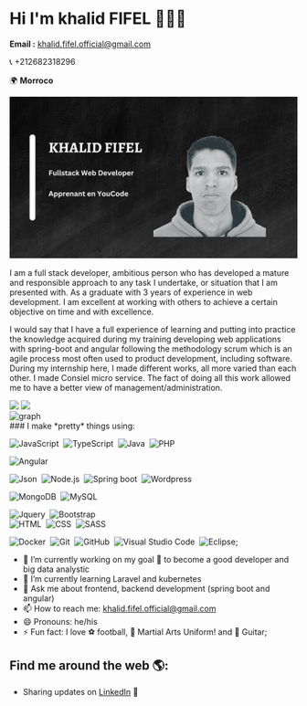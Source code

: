  # Hi I'm khalid FIFEL 👋🏾‍💻

**Email :** khalid.fifel.official@gmail.com 

 :telephone_receiver: +212682318296

 :earth_africa: **Morroco**

<img src="https://github.com/kfifel/kfifel/blob/main/Fullstack%20developer.png" alt="coverture of my demo"/>
<div align="left">
  <p>
  I am a full stack developer, ambitious person who has developed a mature and responsible approach to any task I undertake, or situation that I am presented with. As   a graduate with 3 years of experience in web development. I am excellent at working with others to achieve a certain objective on time and with excellence.
   </p>
  <p>
  I would say that I have a full experience of learning and putting into practice the knowledge acquired during my training developing web applications with spring-boot and angular following the methodology scrum which is an agile process most often used to product development, including software. During my internship here, I made different works, all more varied than each other. I made Consiel micro service.
  The fact of doing all this work allowed me to have a better view of management/administration. 
  </p>
</div>

<div align="left">
<a>
  <img src="https://github-readme-stats.vercel.app/api?username=kfifel&theme=tokyonight&show_icons=true" height=150 />
</a>
<a>
  <img src="https://github-readme-stats.vercel.app/api/top-langs/?username=kfifel&langs_count=5&theme=tokyonight" height=150 />
</a>
<br>
<a>
  <img src="https://activity-graph.herokuapp.com/graph?username=kfifel&theme=rogue" width=50% height=200 alt="graph"/>
</a>
</div>
</div>
### I make *pretty* things using:

![JavaScript](https://img.shields.io/badge/-JavaScript-05122A?style=flat&logo=javascript&logoColor=white)&nbsp;
![TypeScript](https://img.shields.io/badge/TypeScript-007ACC?style=for-the-badge&logo=typescript&logoColor=white)&nbsp;
![Java](https://img.shields.io/badge/-Java-05122A?style=flat&logo=Java&logoColor=FFA518)&nbsp;
![PHP](https://img.shields.io/badge/PHP-777BB4?style=for-the-badge&logo=php&logoColor=white)&nbsp;

![Angular](https://img.shields.io/badge/Angular-DD0031?style=for-the-badge&logo=angular&logoColor=white)&nbsp;

![Json](https://img.shields.io/badge/-Json-05122A?style=flat&logo=json)&nbsp;
![Node.js](https://img.shields.io/badge/-Node.js-05122A?style=flat&logo=node.js)&nbsp;
![Spring boot](https://img.shields.io/badge/Spring_Boot-F2F4F9?style=for-the-badge&logo=spring-boot)&nbsp;
![Wordpress](https://img.shields.io/badge/Wordpress-21759B?style=for-the-badge&logo=wordpress&logoColor=white)&nbsp;

![MongoDB](https://img.shields.io/badge/MongoDB-4EA94B?style=for-the-badge&logo=mongodb&logoColor=white)&nbsp;
![MySQL](https://img.shields.io/badge/MySQL-00000F?style=for-the-badge&logo=mysql&logoColor=white)&nbsp;


![Jquery](	https://img.shields.io/badge/jQuery-0769AD?style=for-the-badge&logo=jquery&logoColor=white)&nbsp;
![Bootstrap](https://img.shields.io/badge/-Bootstrap-05122A?style=flat&logo=bootstrap&logoColor=563D7C)\
![HTML](	https://img.shields.io/badge/HTML5-E34F26?style=for-the-badge&logo=html5&logoColor=white)&nbsp;
![CSS](https://img.shields.io/badge/CSS3-1572B6?style=for-the-badge&logo=css3&logoColor=white)&nbsp;
![SASS](	https://img.shields.io/badge/Sass-CC6699?style=for-the-badge&logo=sass&logoColor=white)&nbsp;

![Docker](https://img.shields.io/badge/Docker-2CA5E0?style=for-the-badge&logo=docker&logoColor=white)&nbsp;
![Git](https://img.shields.io/badge/-Git-05122A?style=flat&logo=git)&nbsp;
![GitHub](https://img.shields.io/badge/-GitHub-05122A?style=flat&logo=github)&nbsp;
![Visual Studio Code](https://img.shields.io/badge/-Visual%20Studio%20Code-05122A?style=flat&logo=visual-studio-code&logoColor=007ACC)&nbsp;
![Eclipse](https://img.shields.io/badge/-Eclipse-05122A?style=flat&logo=eclipse-ide&logoColor=2C2255);

- 🔭 I’m currently working on my goal 🎯 to become a good developer and big data analystic
- 🌱 I’m currently learning Laravel and kubernetes
- 💬 Ask me about frontend, backend development (spring boot and angular)
- 📫 How to reach me: khalid.fifel.official@gmail.com 
- 😄 Pronouns: he/his
- ⚡ Fun fact: I love ⚽ football, 🥋 Martial Arts Uniform!  and 🎸 Guitar;

## Find me around the web 🌎:

- Sharing updates on <a href="https://www.linkedin.com/in/khalid-fifel-9a8946237/">LinkedIn</a> 💼
